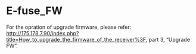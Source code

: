 # E-fuse_FW
For the opration of upgrade firmware, please refer: http://175.178.7.90/index.php?title=How_to_upgrade_the_firmware_of_the_receiver%3F, part 3, “Upgrade FW”.
